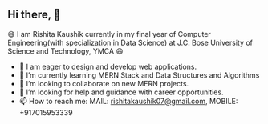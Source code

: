 ## Hi there, 👋
😄 I am Rishita Kaushik currently in my final year of Computer Engineering(with specialization in Data Science) at J.C. Bose University of Science and Technology, YMCA 😄

- 🔭 I am eager to design and develop web applications.
- 🌱 I’m currently learning MERN Stack and Data Structures and Algorithms
- 👯 I’m looking to collaborate on new MERN projects.
- 🤔 I’m looking for help and guidance with career opportunities.
- 📫 How to reach me: MAIL: rishitakaushik07@gmail.com, MOBILE: +917015953339

